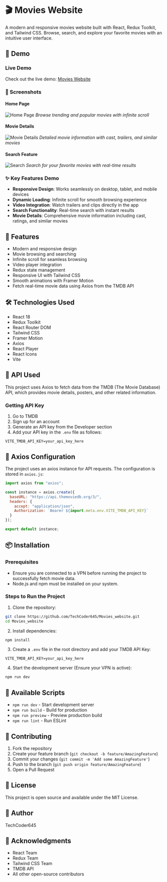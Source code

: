 # 🎬 Movies Website

A modern and responsive movies website built with React, Redux Toolkit, and Tailwind CSS. Browse, search, and explore your favorite movies with an intuitive user interface.

## 🎯 Demo

### Live Demo
Check out the live demo: [Movies Website](https://movies-website-techcoder645.vercel.app/)

### 📸 Screenshots

#### Home Page
![Home Page](./public/screenshots/home.png)
*Browse trending and popular movies with infinite scroll*

#### Movie Details
![Movie Details](./public/screenshots/movie-details.png)
*Detailed movie information with cast, trailers, and similar movies*

#### Search Feature
![Search](./public/screenshots/search.png)
*Search for your favorite movies with real-time results*

### ✨ Key Features Demo
- **Responsive Design**: Works seamlessly on desktop, tablet, and mobile devices
- **Dynamic Loading**: Infinite scroll for smooth browsing experience
- **Video Integration**: Watch trailers and clips directly in the app
- **Search Functionality**: Real-time search with instant results
- **Movie Details**: Comprehensive movie information including cast, ratings, and similar movies

## 🚀 Features

- Modern and responsive design
- Movie browsing and searching
- Infinite scroll for seamless browsing
- Video player integration
- Redux state management
- Responsive UI with Tailwind CSS
- Smooth animations with Framer Motion
- Fetch real-time movie data using Axios from the TMDB API

## 🛠️ Technologies Used

- React 18
- Redux Toolkit
- React Router DOM
- Tailwind CSS
- Framer Motion
- Axios
- React Player
- React Icons
- Vite

## 🔗 API Used

This project uses Axios to fetch data from the TMDB (The Movie Database) API, which provides movie details, posters, and other related information.

### Getting API Key

1. Go to TMDB
2. Sign up for an account
3. Generate an API key from the Developer section
4. Add your API key in the `.env` file as follows:
```
VITE_TMDB_API_KEY=your_api_key_here
```

## 🔌 Axios Configuration

The project uses an axios instance for API requests. The configuration is stored in `axios.js`:

```javascript
import axios from "axios";

const instance = axios.create({
  baseURL: "https://api.themoviedb.org/3/",
  headers: {
    accept: "application/json",
    Authorization: `Bearer ${import.meta.env.VITE_TMDB_API_KEY}`
  }
});

export default instance;
```

## 📦 Installation

### Prerequisites

- Ensure you are connected to a VPN before running the project to successfully fetch movie data.
- Node.js and npm must be installed on your system.

### Steps to Run the Project

1. Clone the repository:
```bash
git clone https://github.com/TechCoder645/Movies_website.git
cd Movies_website
```

2. Install dependencies:
```bash
npm install
```

3. Create a `.env` file in the root directory and add your TMDB API Key:
```
VITE_TMDB_API_KEY=your_api_key_here
```

4. Start the development server (Ensure your VPN is active):
```bash
npm run dev
```

## 🔧 Available Scripts

- `npm run dev` - Start development server
- `npm run build` - Build for production
- `npm run preview` - Preview production build
- `npm run lint` - Run ESLint

## 🤝 Contributing

1. Fork the repository
2. Create your feature branch (`git checkout -b feature/AmazingFeature`)
3. Commit your changes (`git commit -m 'Add some AmazingFeature'`)
4. Push to the branch (`git push origin feature/AmazingFeature`)
5. Open a Pull Request

## 📄 License

This project is open source and available under the MIT License.

## 👤 Author

TechCoder645

## 🙏 Acknowledgments

- React Team
- Redux Team
- Tailwind CSS Team
- TMDB API
- All other open-source contributors
